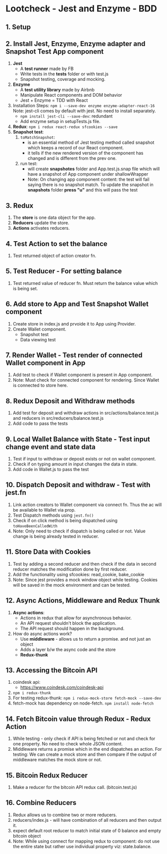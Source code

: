 # Lootcheck - Jest and Enzyme - BDD

## 1. Setup

## 2. Install Jest, Enzyme, Enzyme adapter and Snapshot Test App component
1. **Jest**
    * A **test runner** made by FB
    * Write tests in the __tests__ folder or with test.js
    * Snapshot testing, coverage and mocking.
2. **Enzyme**
    * A **test utility library** made by Airbnb
    * Manipulate React components and DOM behavior
    * Jest + Enzyme = TDD with React
3. Installation Steps: `npm i --save-dev enzyme enzyme-adapter-react-16` Note: jest-cli comes by default with jest. No need to install separately.
    * `npm install jest-cli --save-dev`: redundant
    * Add enzyme setup in setupTests.js file.
4. **Redux**: `npm i redux react-redux sfcookies --save`
5. **Snapshot test**:
    1. `toMatchSnapshot`:
        * is an essential method of Jest testing method called snapshot which keeps a record of our React component.
        * it tells if the new rendered version of the component has changed and is different from the prev one.
    2. run test: 
        - will create __snapshotes__ folder and App.test.js.snap file which will have a snapshot of App component under shallowWrapper
        * Note: On changing app component content: the test will fail saying there is no snapshot match. To update the snapshot in __snapshots__ folder **press "u"** and this will pass the test

## 3. Redux
1. The **store** is one data object for the app.
2. **Reducers** update the store.
3. **Actions** activates reducers.

## 4. Test Action to set the balance
1. Test returned object of action creator fn.

## 5. Test Reducer - For setting balance
1. Test returned value of reducer fn. Must return the balance value which is being set.

## 6. Add store to App and Test Snapshot Wallet component
1. Create store in index.js and prvoide it to App using Provider.
2. Create Wallet component. 
    * Snapshot test
    * Data viewing test

## 7. Render Wallet - Test render of connected Wallet component in App
1. Add test to check if Wallet component is present in App component.
2. Note: Must check for connected component for rendering. Since Wallet is connected to store here.

## 8. Redux Deposit and Withdraw methods
1. Add test for deposit and withdraw actions in src/actions/balance.test.js and reducers in src/reducers/balance.test.js
2. Add code to pass the tests

## 9. Local Wallet Balance with State - Test input change event and state data
1. Test if input to withdraw or deposit exists or not on wallet component.
2. Check if on typing amount in input changes the data in state.
3. Add code in Wallet.js to pass the test

## 10. Dispatch Deposit and withdraw - Test with jest.fn
1. Link action creators to Wallet component via connect fn. Thus the ac will be available to Wallet via prop.
2. Test Dispatch methods using `jest.fn()`
3. Check if on click method is being dispatched using `toHaveBeenCalledWith`
4. Note: Only need to check if dispatch is being called or not. Value change is being already tested in reducer.

## 11. Store Data with Cookies
1. Test by adding a second reducer and then check if the data in second reducer matches the modification done by first reducer.
2. Add the functionality using sfcookies: read_cookie, bake_cookie
3. Note: Since jest provides a mock window object while testing. Cookies will be saved in the mock environment and can be tested.

## 12. Async Actions, Middleware and Redux Thunk
1. **Async actions**:
    * Actions in redux that allow for asynchronous behavior.
    * An API request shouldn't block the application.
    * The API request should happen in the background.
2. How do async actions work?
    * Use **middleware** - allows us to return a promise. and not just an object
    * Adds a layer b/w the async code and the store
    * **Redux-thunk**

## 13. Accessing the Bitcoin API
1. coindesk api:
    * https://www.coindesk.com/coindesk-api
2. `npm i redux-thunk`
3. For testing redux-thunk: `npm i redux-mock-store fetch-mock --save-dev`
4. fetch-mock has dependency on node-fetch. `npm install node-fetch`

## 14. Fetch Bitcoin value through Redux - Redux Action
1. While testing - only check if API is being fetched or not and check for one property. No need to check whole JSON content.
2. Middleware returns a promise which in the end dispatches an action. For testing: We can create a mock store and then compare if the output of middleware matches the mock store or not.

## 15. Bitcoin Redux Reducer
1. Make a reducer for the bitcoin API redux call. (bitcoin.test.js)

## 16. Combine Reducers
1. Redux allows us to combine two or more reducers.
2. reducers/index.js - will have combination of all reducers and then output it.
3. expect default root reducer to match initial state of 0 balance and empty bitcoin object
4. Note: While using connect for mapping redux to component: do not use the entire state but rather use individual property viz: state.balance.
